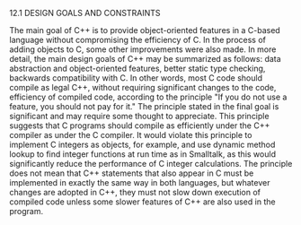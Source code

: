 12.1 DESIGN GOALS AND CONSTRAINTS

The main goal of C++ is to provide object-oriented features in a C-based language without compromising the efficiency of C. In the process of adding objects to C, some other improvements were also made. In more detail, the main design goals of C++ may be summarized as follows: data abstraction and object-oriented features, better static type checking, backwards compatibility with C. In other words, most C code should compile as legal C++, without requiring significant changes to the code, efficiency of compiled code, according to the principle "If you do not use a feature, you should not pay for it." The principle stated in the final goal is significant and may require some thought to appreciate. This principle suggests that C programs should compile as efficiently under the C++ compiler as under the C compiler. It would violate this principle to implement C integers as objects, for example, and use dynamic method lookup to find integer functions at run time as in Smalltalk, as this would significantly reduce the performance of C integer calculations. The principle does not mean that C++ statements that also appear in C must be implemented in exactly the same way in both languages, but whatever changes are adopted in C++, they must not slow down execution of compiled code unless some slower features of C++ are also used in the program.